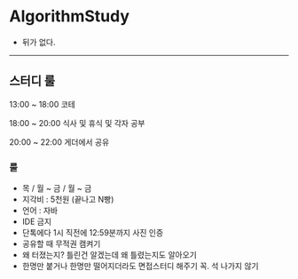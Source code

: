 # AlgorithmStudy
+ 뒤가 없다.

----

## 스터디 룰

13:00 ~ 18:00 코테

18:00 ~ 20:00 식사 및 휴식 및 각자 공부

20:00 ~ 22:00 게더에서 공유

### 룰
- 목 / 월 ~ 금 / 월 ~ 금
- 지각비 : 5천원 (끝나고 N빵)
- 언어 : 자바
- IDE 금지
- 단톡에다 1시 직전에 12:59분까지 사진 인증
- 공유할 때 무적권 캠켜기
- 왜 터졌는지? 틀린건 알겠는데 왜 틀렸는지도 알아오기
- 한명만 붙거나 한명만 떨어지더라도 면접스터디 해주기 꼭. 석 나가지 않기
